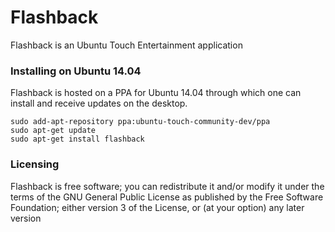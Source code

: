 Flashback
=========

Flashback is an Ubuntu Touch Entertainment application

### Installing on Ubuntu 14.04

Flashback is hosted on a PPA for Ubuntu 14.04 through which one can install and receive updates on the desktop.

```
sudo add-apt-repository ppa:ubuntu-touch-community-dev/ppa
sudo apt-get update
sudo apt-get install flashback
```

### Licensing

Flashback is free software; you can redistribute it and/or modify it under the terms of the GNU General Public License as published by the Free Software Foundation; either version 3 of the License, or (at your option) any later version

